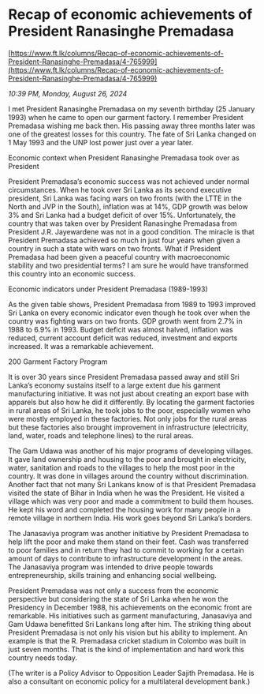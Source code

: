 # Recap of economic achievements of President Ranasinghe Premadasa

[https://www.ft.lk/columns/Recap-of-economic-achievements-of-President-Ranasinghe-Premadasa/4-765999](https://www.ft.lk/columns/Recap-of-economic-achievements-of-President-Ranasinghe-Premadasa/4-765999)

*10:39 PM, Monday, August 26, 2024*

I met President Ranasinghe Premadasa on my seventh birthday (25 January 1993) when he came to open our garment factory. I remember President Premadasa wishing me back then. His passing away three months later was one of the greatest losses for this country. The fate of Sri Lanka changed on 1 May 1993 and the UNP lost power just over a year later.

Economic context when President Ranasinghe Premadasa took over as President

President Premadasa’s economic success was not achieved under normal circumstances. When he took over Sri Lanka as its second executive president, Sri Lanka was facing wars on two fronts (with the LTTE in the North and JVP in the South), inflation was at 14%, GDP growth was below 3% and Sri Lanka had a budget deficit of over 15%. Unfortunately, the country that was taken over by President Ranasinghe Premadasa from President J.R. Jayewardene was not in a good condition. The miracle is that President Premadasa achieved so much in just four years when given a country in such a state with wars on two fronts. What if President Premadasa had been given a peaceful country with macroeconomic stability and two presidential terms? I am sure he would have transformed this country into an economic success.

Economic indicators under President Premadasa (1989-1993)

As the given table shows, President Premadasa from 1989 to 1993 improved Sri Lanka on every economic indicator even though he took over when the country was fighting wars on two fronts. GDP growth went from 2.7% in 1988 to 6.9% in 1993. Budget deficit was almost halved, inflation was reduced, current account deficit was reduced, investment and exports increased. It was a remarkable achievement.

200 Garment Factory Program

It is over 30 years since President Premadasa passed away and still Sri Lanka’s economy sustains itself to a large extent due his garment manufacturing initiative. It was not just about creating an export base with apparels but also how he did it differently. By locating the garment factories in rural areas of Sri Lanka, he took jobs to the poor, especially women who were mostly employed in these factories. Not only jobs for the rural areas but these factories also brought improvement in infrastructure (electricity, land, water, roads and telephone lines) to the rural areas.

The Gam Udawa was another of his major programs of developing villages. It gave land ownership and housing to the poor and brought in electricity, water, sanitation and roads to the villages to help the most poor in the country. It was done in villages around the country without discrimination. Another fact that not many Sri Lankans know of is that President Premadasa visited the state of Bihar in India when he was the President. He visited a village which was very poor and made a commitment to build them houses. He kept his word and completed the housing work for many people in a remote village in northern India. His work goes beyond Sri Lanka’s borders.

The Janasaviya program was another initiative by President Premadasa to help lift the poor and make them stand on their feet. Cash was transferred to poor families and in return they had to commit to working for a certain amount of days to contribute to infrastructure development in the areas. The Janasaviya program was intended to drive people towards entrepreneurship, skills training and enhancing social wellbeing.

President Premadasa was not only a success from the economic perspective but considering the state of Sri Lanka when he won the Presidency in December 1988, his achievements on the economic front are remarkable. His initiatives such as garment manufacturing, Janasaviya and Gam Udawa benefitted Sri Lankans long after him. The striking thing about President Premadasa is not only his vision but his ability to implement. An example is that the R. Premadasa cricket stadium in Colombo was built in just seven months. That is the kind of implementation and hard work this country needs today.

(The writer is a Policy Advisor to Opposition Leader Sajith Premadasa. He is also a consultant on economic policy for a multilateral development bank.)

